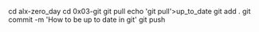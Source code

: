 cd alx-zero_day
cd 0x03-git
git pull
echo 'git pull'>up_to_date
git add .
git commit -m 'How to be up to date in git'
git push
